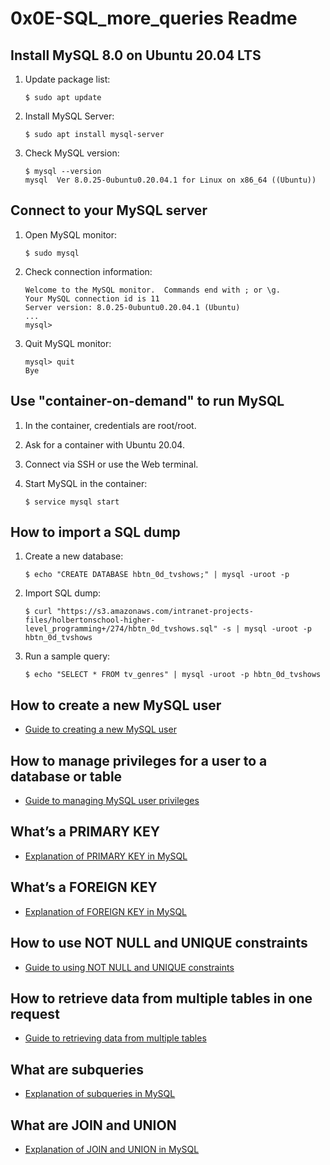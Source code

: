 # 0x0E-SQL_more_queries Readme

## Install MySQL 8.0 on Ubuntu 20.04 LTS

1. Update package list:
   ```
   $ sudo apt update
   ```

2. Install MySQL Server:
   ```
   $ sudo apt install mysql-server
   ```

3. Check MySQL version:
   ```
   $ mysql --version
   mysql  Ver 8.0.25-0ubuntu0.20.04.1 for Linux on x86_64 ((Ubuntu))
   ```

## Connect to your MySQL server

1. Open MySQL monitor:
   ```
   $ sudo mysql
   ```

2. Check connection information:
   ```
   Welcome to the MySQL monitor.  Commands end with ; or \g.
   Your MySQL connection id is 11
   Server version: 8.0.25-0ubuntu0.20.04.1 (Ubuntu)
   ...
   mysql>
   ```

3. Quit MySQL monitor:
   ```
   mysql> quit
   Bye
   ```

## Use "container-on-demand" to run MySQL

1. In the container, credentials are root/root.

2. Ask for a container with Ubuntu 20.04.

3. Connect via SSH or use the Web terminal.

4. Start MySQL in the container:
   ```
   $ service mysql start
   ```

## How to import a SQL dump

1. Create a new database:
   ```
   $ echo "CREATE DATABASE hbtn_0d_tvshows;" | mysql -uroot -p
   ```

2. Import SQL dump:
   ```
   $ curl "https://s3.amazonaws.com/intranet-projects-files/holbertonschool-higher-level_programming+/274/hbtn_0d_tvshows.sql" -s | mysql -uroot -p hbtn_0d_tvshows
   ```

3. Run a sample query:
   ```
   $ echo "SELECT * FROM tv_genres" | mysql -uroot -p hbtn_0d_tvshows
   ```

## How to create a new MySQL user

- [Guide to creating a new MySQL user](#)

## How to manage privileges for a user to a database or table

- [Guide to managing MySQL user privileges](#)

## What’s a PRIMARY KEY

- [Explanation of PRIMARY KEY in MySQL](#)

## What’s a FOREIGN KEY

- [Explanation of FOREIGN KEY in MySQL](#)

## How to use NOT NULL and UNIQUE constraints

- [Guide to using NOT NULL and UNIQUE constraints](#)

## How to retrieve data from multiple tables in one request

- [Guide to retrieving data from multiple tables](#)

## What are subqueries

- [Explanation of subqueries in MySQL](#)

## What are JOIN and UNION

- [Explanation of JOIN and UNION in MySQL](#)

